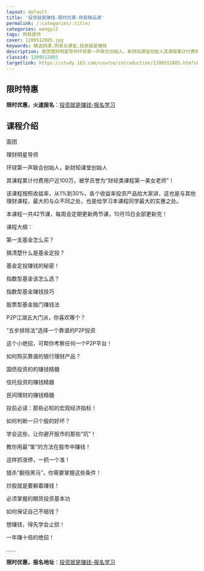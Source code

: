 ```yaml
---
layout: default
title: '投资就是赚钱-限时优惠-网易精品课'
permalink: /:categories/:title/
categories: wangyi2
tags: 网易提供
cover: 1209512885.jpg
keywords: 精选网课,网易云课堂,投资就是赚钱
description: 面团理财明星导师环球第一声联合创始人，新财知课堂创始人其课程累计付费用户近100万，被学员誉为“财经类课程第一美女老师”
classid: 1209512885
targetlink: https://study.163.com/course/introduction/1209512885.htm?share=1&shareId=1025206652&utm_campaign=share&utm_medium=iphoneShare&utm_source=&utm_u=1025206652
---
```


## 限时特惠

**限时优惠，火速报名**：[投资就是赚钱-报名学习](https://study.163.com/course/introduction/1209512885.htm?share=1&shareId=1025206652&utm_campaign=share&utm_medium=iphoneShare&utm_source=&utm_u=1025206652)

## 课程介绍

面团

理财明星导师

环球第一声联合创始人，新财知课堂创始人

其课程累计付费用户近100万，被学员誉为“财经类课程第一美女老师”！



该课程按照收益率，从1%到30%，各个收益率投资产品给大家讲，这也是与其他理财课程，最大的与众不同之处，也是给学习本课程同学最大的实惠之处。



本课程一共42节课，每周会定期更新两节课，10月15日全部更新完！



课程大纲：



第一支基金怎么买？



搞清楚什么是基金定投？



基金定投赚钱的秘密！



指数型基金该怎么选？



指数型基金赚钱技巧



股票型基金独门赚钱法



P2P江湖五大门派，你喜欢哪个？



“五步排除法”选择一个靠谱的P2P投资



这个小绝招，可帮你考察任何一个P2P平台！



如何购买靠谱的银行理财产品？



国债投资的的赚钱精髓



信托投资的赚钱精髓



民间理财的赚钱精髓



投前必读：那些必知的宏观经济指标！ 



如何判断一只个股的好坏？



学会这些，让你避开股市的那些“坑”！



教你用最“笨”的方法在股市中赚钱！



这样抓涨停，一抓一个准！



猎杀“翻倍黑马”，你需要掌握这些条件！



炒股就是要躺着赚钱！



必须掌握的期货投资基本功



如何保证自己不赔钱？



想赚钱，得先学会止损！



一年赚十倍的绝招！



……

**限时优惠，报名地址**：[投资就是赚钱-报名学习](https://study.163.com/course/introduction/1209512885.htm?share=1&shareId=1025206652&utm_campaign=share&utm_medium=iphoneShare&utm_source=&utm_u=1025206652)

